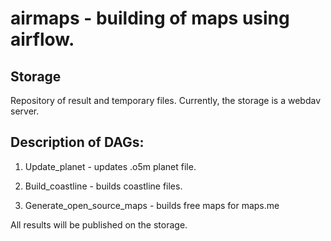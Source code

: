 # airmaps - building of maps using airflow.


## Storage
Repository of result and temporary files.
Currently, the storage is a webdav server.


## Description of DAGs:
1. Update_planet - updates .o5m planet file.

2. Build_coastline - builds coastline files.

3. Generate_open_source_maps - builds free maps for maps.me


All results will be published on the storage.
